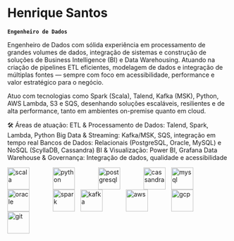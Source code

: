 # Henrique Santos

**`Engenheiro de Dados`**

Engenheiro de Dados com sólida experiência em processamento de grandes volumes de dados, integração de sistemas e construção de soluções de Business Intelligence (BI) e Data Warehousing. Atuando na criação de pipelines ETL eficientes, modelagem de dados e integração de múltiplas fontes — sempre com foco em acessibilidade, performance e valor estratégico para o negócio.

Atuo com tecnologias como Spark (Scala), Talend, Kafka (MSK), Python, AWS Lambda, S3 e SQS, desenhando soluções escaláveis, resilientes e de alta performance, tanto em ambientes on-premise quanto em cloud.

🛠️ Áreas de atuação:
ETL & Processamento de Dados: Talend, Spark, Lambda, Python
Big Data & Streaming: Kafka/MSK, SQS, integração em tempo real
Bancos de Dados: Relacionais (PostgreSQL, Oracle, MySQL) e NoSQL (ScyllaDB, Cassandra)
BI & Visualização: Power BI, Grafana
Data Warehouse & Governança: Integração de dados, qualidade e acessibilidade


<img 
    align="left" 
    alt="scala"
    title="scala" 
    width="50px" 
    style="padding-right: 50px;" 
    src="https://cdn.jsdelivr.net/gh/devicons/devicon@latest/icons/scala/scala-original-wordmark.svg" 
/>
<img 
    align="left" 
    alt="python" 
    title="python"
    width="50px" 
    style="padding-right: 50px;" 
    src="https://cdn.jsdelivr.net/gh/devicons/devicon@latest/icons/python/python-original.svg" 
/>
<img 
    align="left" 
    alt="postgresql" 
    title="postgresql"
    width="50px" 
    style="padding-right: 50px;" 
    src="https://cdn.jsdelivr.net/gh/devicons/devicon@latest/icons/postgresql/postgresql-original.svg" 
/>
<img 
    align="left" 
    alt="cassandra" 
    title="cassandra"
    width="50px" 
    style="padding-right: 10px;" 
    src="https://cdn.jsdelivr.net/gh/devicons/devicon@latest/icons/cassandra/cassandra-original.svg"  
/>
<img 
    align="left" 
    alt="mysql"
    title="mysql" 
    width="50px" 
    style="padding-right: 50px;" 
    src="https://cdn.jsdelivr.net/gh/devicons/devicon@latest/icons/mysql/mysql-original-wordmark.svg" 
/>
<img 
    align="left" 
    alt="oracle"
    title="oracle" 
    width="50px" 
    style="padding-right: 50px;" 
    src="https://cdn.jsdelivr.net/gh/devicons/devicon@latest/icons/oracle/oracle-original.svg" 
/>
<img 
    align="left" 
    alt="spark" 
    title="spark"
    width="50px" 
    style="padding-right: 10px;" 
    src="https://cdn.jsdelivr.net/gh/devicons/devicon@latest/icons/apachespark/apachespark-original-wordmark.svg" 
/>
<img 
    align="left" 
    alt="kafka" 
    title="kafka"
    width="50px" 
    style="padding-right: 50px;" 
    src="https://cdn.jsdelivr.net/gh/devicons/devicon@latest/icons/apachekafka/apachekafka-original-wordmark.svg" 
/>
<img 
    align="left" 
    alt="aws"
    title="aws" 
    width="50px" 
    style="padding-right: 50px;" 
    src="https://cdn.jsdelivr.net/gh/devicons/devicon@latest/icons/amazonwebservices/amazonwebservices-original-wordmark.svg" 
/>
<img 
    align="left" 
    alt="gcp" 
    title="gcp"
    width="50px" 
    style="padding-right: 50px;" 
    src="https://cdn.jsdelivr.net/gh/devicons/devicon@latest/icons/googlecloud/googlecloud-original.svg" 
/>
<img 
    align="left" 
    alt="git" 
    title="git"
    width="50px" 
    style="padding-right: 50px;" 
    src="https://cdn.jsdelivr.net/gh/devicons/devicon@latest/icons/github/github-original.svg" 
/>

<br/>
<br/>
